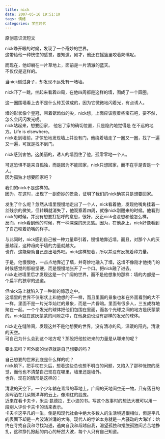 ```yaml
---
title: nick
date: 2007-05-16 19:51:10
tags: 情绪
categories: 学生时代
---
```


原创意识流短文

nick睁开眼的时候，发现了一个奇妙的世界。
</br>
这带给他一种恍惚的感觉，要知道，刚才，他还在摇篮里咬着奶嘴呢。

而现在，他却躺在一片草地上，面前是一片清澈的蓝天。
</br>
不仅仅是这样的。

当nick侧过身子，却发现不远处有一堵墙。

nick吓了一跳，坐起来看着四周，在他四周都是这样的墙，围成了一个圆圈。

这一圈围墙看上去不是什么砖瓦做成的，因为它微微地闪着光，有点诱人。

墙的形状像个皇冠，带着锯齿似的尖，nick想，上面应该嵌着些宝石吧，要不然，怎么会闪闪发光呢。
</br>
nick站起来，想要回家， 他忘了家的确切位置，只是隐约地觉得是 在不远的地方。Life is elsewhere。
</br>
nick走到墙前，才惊恐地发现墙上并没有门，他绕着墙走了一圈又一圈，找了一遍又一遍，可就是找不到门。

nick感到害怕。这美丽的，诱人的墙围住了他，孤零零地一个人。

可这恐惧不是来自孤独，而是因为不能回家，nick只想回家，而不在乎是否是一个人。
</br>
因为孤独才想要回家吧？

我们的nick不是这样的。
</br>
因为，在这时，出现了一副奇妙的景象，证明了我们的nick确实只是想要回家。

发生了什么呢？忽然从墙里慢慢地走出了一个人，nick看着他，发现他嘴角挂着一丝残余的微笑，但转瞬就消失了，他观察着四周，就像nick刚醒来的时候。他看到nick的时候，并没有想要打招呼的意思，很好，反正nick也没想和他怎么样。
</br>
反而，nick看到他的时候，有一种深深的厌恶感。因为，在他身上，nick好像看到了自己咬着奶嘴的样子。

与此同时，nick感到自己被一种力量牵引着，慢慢地靠近墙。而且，对那个人的厌恶越深，这种趋向于墙的力量就越大。
</br>
也许，这能帮助自己走出墙外吧。nick这样想着，所以并没有反抗着种力量。

于是，他慢慢地，一点点地靠近了墙，并奇妙地融入了墙，这墙不像刚才他找门的时候感觉的那般坚硬，而是慢慢地张开了一个口。把nick融了进去。
</br>
nick走进墙里后才发现这是一个广阔的世界，而不是他想象的那样：墙的内部是一个扁平的狭窄的通道。

但nick马上就陷入了一种新的惊恐之中。
</br>
这墙里的世界不仅形状上和他想的不一样，而且里面的景象也和在外面看到的大不一样。里面不是一片光华灿烂的景象，而是一片昏暗。里面有很多人，三五成群地聚在一起。一个个发光的球体把他们包围在里面，而各个光球之间的地方是灰蒙蒙的。nick就在这灰蒙蒙的间隙之中，在他身边也没有那样的发光的球体。

nick走在缝隙间，发现这并不是他想要的世界，没有清凉的风，温暖的阳光，清澈的天空。
</br>
可自己为什么会到这个地方呢？那股把他拉进来的力量是从哪来的呢？

要出去吗？可外面的世界就是自己想要的吗？

自己想要的世界到底是什么样的呢？
</br>
nick躺下，把手枕在头后，想着这些总也想不明白的问题，又陷入了那种恍惚的感觉，而他也不清楚自己现在在哪里，墙里还是墙外。
</br>
也许，现在的情形是这样的：

清澈的天空下，一个少年躺在青绿的草地上，广阔的天地间空无一物，只有落日的余晖洒在几朵懒洋洋的云上，像潮红的脸庞。
</br>
近来在看卡夫卡，米兰·昆德拉，王小波的书。写这个故事时的想法大概可以用一段别人评价卡夫卡的话来表示。
</br>
卡夫卡这平凡的一生，倒是和现代社会中绝大多数人的生活境遇很相似，但是平凡的表面下却是一片波涛汹涌的大海。现代人的悖论本身就是一片骚动的大海洋：始终在寻找自我和寻找沟通，逃向自我和超越自我，渴望孤独和摆脱孤独间苦苦地挣扎，这种挣扎掀起的内心的轩然大波，每个人只有自己知道。
